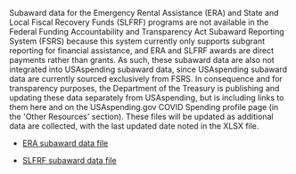 Subaward data for the Emergency Rental Assistance (ERA) and State
and Local Fiscal Recovery Funds (SLFRF) programs are not available
in the Federal Funding Accountability and Transparency Act Subaward
Reporting System (FSRS) because this system currently only supports
subgrant reporting for financial assistance, and ERA and SLFRF
awards are direct payments rather than grants. As such, these
subaward data are also not integrated into USAspending subaward
data, since USAspending subaward data are currently sourced
exclusively from FSRS. In consequence and for transparency purposes,
the Department of the Treasury is publishing and updating these data
separately from USAspending, but is including links to them here and
on the USAspending.gov COVID Spending profile page (in the 'Other
Resources' section). These files will be updated as additional data
are collected, with the last updated date noted in the XLSX file.

-   [ERA subaward data
    file](https://home.treasury.gov/system/files/136/ERA-Subawards-USASpending-File.xlsx)

-   [SLFRF subaward data
    file](https://home.treasury.gov/system/files/136/SLFRF-Subaward-USASpending-File.xlsx)